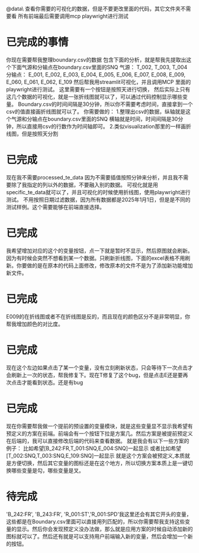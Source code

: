 @data\ 查看你需要的可视化的数据，但是不要更改里面的代码，其它文件夹不需要看
所有前端最后需要调用mcp playwright进行测试
# 已完成的事情
你现在需要帮我整理boundary.csv的数据
包含下面的分析，就是帮我先提取出这个下面气源和分输点在boundary.csv里面的SNQ
气源： T_002, T_003, T_004
分输点： E_001, E_002, E_003, E_004, E_005, E_006, E_007, E_008, E_009, E_060, E_061, E_062, E_109
然后帮我用streamlit可视化，并且调用MCP 里面的playwright进行测试。
这里需要有一个按钮是按照天进行切换，
然后实际上只有这几个数据的可视化，就是一张折线图就可以了，可以通过代码控制显示哪些变量。
Boundary.csv的时间间隔是30分钟，所以你不需要考虑时间，直接拿到一个csv的值直接画折线图就可以了。
你需要做的：
1.整理出csv的数据，纵轴就是这个气源和分输点在boundary.csv里面的SNQ
横轴就是时间，时间间隔是30分钟，所以直接用csv的行数作为时间轴即可。
2.类似visualization那里的一样画折线图，但是按照天分割

# 已完成
现在我不需要processed_te_data 因为不需要插值按照分钟来分析，并且我不需要除了我指定的列以外的数据，不要融入别的数据。
可视化就是用specific_te_data就可以了，并且可视化的时候使用折线图，使用playwright进行测试。
不用按照日期过滤数据，因为所有数据都是2025年1月1日，但是是不同的测试样例。这个需要能够在前端直接选择。

# 已完成
我希望增加对应的这个的变量按钮，点一下就是暂时不显示，然后原图就会刷新。因为有时候会突然不想看到某一个数据。只刷新折线图，下面的excel表格不用刷新。你要做的是在原本的代码上面修改，修改原本的文件不是为了添加新功能增加新文件。

# 已完成
E009的在折线图或者不在折线图是反的，而且现在的颜色区分不是非常明显，你帮我增加颜色的对比度。

# 已完成
现在这个左边如果点击了某一个变量，没有立刻刷新状态，只会等待下一次点击才会刷新上一次的状态，帮我修复下。现在T修复了这个bug，但是点击E还是要再次点击才能看到状态。还是有bug

# 已完成
现在你需要帮我做一个提前的预设置的变量模块，就是这些变量显不显示我希望有预定义的方案在前端。前端会有一个按钮下拉是方案几。然后方案是被提前预定义在后端的，我可以直接修改后端的代码来查看数据。
就是我会有以下一些方案的例子：
比如希望[B_242:FR,T_001:SNQ,E_004:SNQ]一起显示
或者比如希望[T_002:SNQ,T_003:SNQ,E_109:SNQ]一起显示
就是这个方案会被预定义,本质就是方便切换，然后其它变量的图标还是在这个地方，所以切换方案本质上是一键切换哪些变量是勾，哪些变量是叉。

# 待完成
'B_242:FR', 'B_243:FR', 'R_001:ST','R_001:SPD'我这里还会有其它开头的变量，这些都是在Boundary.csv里面可以直接用列匹配的，所以你需要帮我支持这些变量的显示。然后你会发现预定义没办法做，那么就是应用方案的时候自动添加新的图标就可以了。然后还有就是可以支持用户前端输入新的变量，然后会增加一个新的按钮。
